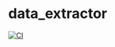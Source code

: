 # data_extractor
[![CI](https://github.com/Castronela/data_extractor/actions/workflows/main.yml/badge.svg?branch=main)](https://github.com/Castronela/data_extractor/actions/workflows/main.yml)
